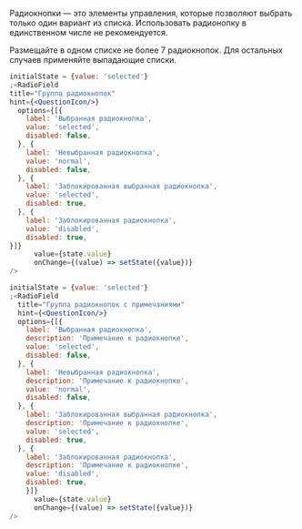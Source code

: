 Радиокнопки — это элементы управления, которые позволяют выбрать только один вариант из списка. Использовать радионопку в единственном числе не рекомендуется. 

Размещайте в одном списке не более 7 радиокнопок. Для остальных случаев применяйте выпадающие списки.

```jsx
initialState = {value: 'selected'}
;<RadioField 
title="Группа радиокнопок"
hint={<QuestionIcon/>}
  options={[{
    label: 'Выбранная радиокнопка',
    value: 'selected',
    disabled: false,
  }, {
    label: 'Невыбранная радиокнопка',
    value: 'normal',
    disabled: false,
  }, {
    label: 'Заблокированная выбранная радиокнопка',
    value: 'selected',
    disabled: true,
  }, {
    label: 'Заблокированная радиокнопка',
    value: 'disabled',
    disabled: true,
}]}
      value={state.value}
      onChange={(value) => setState({value})}
/>
```

```jsx
initialState = {value: 'selected'}
;<RadioField 
  title="Группа радиокнопок с примечаниями"
  hint={<QuestionIcon/>}
  options={[{
    label: 'Выбранная радиокнопка',
    description: 'Примечание к радиокнопке',
    value: 'selected',
    disabled: false,
  }, {
    label: 'Невыбранная радиокнопка',
    description: 'Примечание к радиокнопке',
    value: 'normal',
    disabled: false,
  }, {
    label: 'Заблокированная выбранная радиокнопка',
    description: 'Примечание к радиокнопке',
    value: 'selected',
    disabled: true,
  }, {
    label: 'Заблокированная радиокнопка',
    description: 'Примечание к радиокнопке',
    value: 'disabled',
    disabled: true,
    }]}
      value={state.value}
      onChange={(value) => setState({value})}
/>
```
